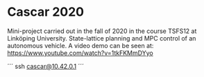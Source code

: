 # Cascar 2020

Mini-project carried out in the fall of 2020 in the course TSFS12 at Linköping University. 
State-lattice planning and MPC control of an autonomous vehicle.
A video demo can be seen at: https://www.youtube.com/watch?v=1tkFKMmDYyo

´´´
ssh cascar@10.42.0.1
´´´

